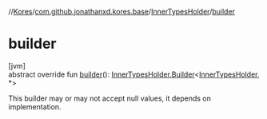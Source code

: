//[Kores](../../../index.md)/[com.github.jonathanxd.kores.base](../index.md)/[InnerTypesHolder](index.md)/[builder](builder.md)

# builder

[jvm]\
abstract override fun [builder](builder.md)(): [InnerTypesHolder.Builder](-builder/index.md)<[InnerTypesHolder](index.md), *>

This builder may or may not accept null values, it depends on implementation.
